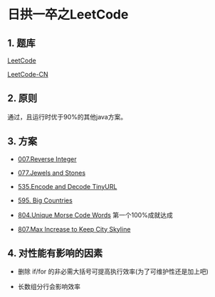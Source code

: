# 日拱一卒之LeetCode


## 1. 题库
[LeetCode](https://leetcode.com/problemset/all/)

[LeetCode-CN](https://leetcode-cn.com/problemset/all/)

## 2. 原则
通过，且运行时优于90%的其他java方案。

## 3. 方案

* [007.Reverse Integer](src/me/rainking/ReverseInteger.java)

* [077.Jewels and Stones](src/me/rainking/JewelsAndStones.java)

* [535.Encode and Decode TinyURL](src/me/rainking/EncodeAndDecodeTinyURL.java)

* [595. Big Countries](src/me/rainking/BigCountries.sql)

* [804.Unique Morse Code Words](src/me/rainking/UniqueMorseCodeWords.java) 第一个100%成就达成

* [807.Max Increase to Keep City Skyline](src/me/rainking/MaxIncreaseToKeepCitySkyline.java)

## 4. 对性能有影响的因素

* 删除 if/for 的非必需大括号可提高执行效率(为了可维护性还是加上吧)

* 长数组分行会影响效率